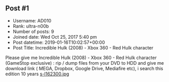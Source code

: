 ## Post #1
- Username: AD010
- Rank: ultra-n00b
- Number of posts: 9
- Joined date: Wed Oct 25, 2017 5:40 pm
- Post datetime: 2019-01-16T10:02:57+00:00
- Post Title: Incredible Hulk (2008) - Xbox 360 - Red Hulk character

Please give me Incredible Hulk (2008) - Xbox 360 - Red Hulk character (GameStop exclusive) : rip / dump files from your DVD to HDD and give me download link ( MEGA, Dropbox, Google Drive, Mediafire etc), i search this edition 10 years
[s-l162300.jpg](https://xentaxbackup.github.io/file/15485_s-l162300.jpg)
